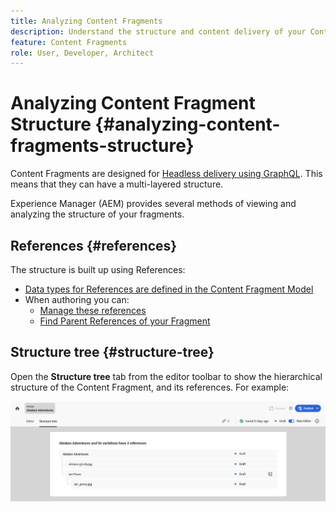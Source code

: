 ```yaml
---
title: Analyzing Content Fragments
description: Understand the structure and content delivery of your Content Fragments. This provides about both headless delivery and page authoring.
feature: Content Fragments
role: User, Developer, Architect
---
```


# Analyzing Content Fragment Structure {#analyzing-content-fragments-structure}

Content Fragments are designed for [Headless delivery using GraphQL](/help/sites-cloud/administering/content-fragments/content-delivery-with-graphql.md). This means that they can have a multi-layered structure. 

<!-- CHECK: is this needed here? is a duplicate >
<!--
![Content Fragments - Structure](assets/cf-contentdelivery-cf-use-with-graphql.png)
-->

Experience Manager (AEM) provides several methods of viewing and analyzing the structure of your fragments.

## References {#references}

The structure is built up using References:

* [Data types for References are defined in the Content Fragment Model](/help/sites-cloud/administering/content-fragments/content-fragment-models.md#using-references-to-form-nested-content)
* When authoring you can:
  * [Manage these references](/help/sites-cloud/administering/content-fragments/authoring.md##manage-references)
  * [Find Parent References of your Fragment](/help/sites-cloud/administering/content-fragments/managing.md#parent-references-fragment)

<!-- CHECK: Replace with snippet? See also authoring.md -->

<!--
## JSON preview {#json-preview}

When developing the models for Content Fragments as part of your AEM headless implementation, you might want to view sample JSON output for a content fragment, as based on a model. For example, to get an idea of how the final output will look. This could be helpful when validating the model JSON structure, maybe with default sample content per data type. With **Copy to clipboard** you can also copy the JSON content to another application.

Select **JSON preview** from the editor toolbar to show the JSON representation of the current fragment. For example:

![Content Fragment Editor - JSON Preview](assets/cf-authoring-json-preview.png)
-->

<!-- CHECK: Replace with snippet? -->

## Structure tree {#structure-tree}

Open the **Structure tree** tab from the editor toolbar to show the hierarchical structure of the Content Fragment, and its references. For example:

<!-- CHECK: screenshot checked 2023.08.07 -->

![Content Fragment Editor - Structure tree](assets/cf-authoring-structure-tree.png)